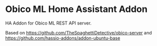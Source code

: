 # Obico ML Home Assistant Addon
HA Addon for Obico ML REST API server.

Based on https://github.com/TheSpaghettiDetective/obico-server and https://github.com/hassio-addons/addon-ubuntu-base
